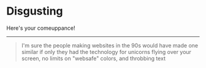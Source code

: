 # Disgusting

Here's your comeuppance!

-----

> I'm sure the people making websites in the 90s would have made one similar if only they had the technology for unicorns flying over your screen, no limits on "websafe" colors, and throbbing text 
